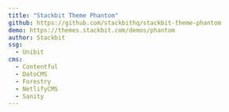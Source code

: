 ```yaml
---
title: "Stackbit Theme Phantom"
github: https://github.com/stackbithq/stackbit-theme-phantom
demo: https://themes.stackbit.com/demos/phantom
author: Stackbit
ssg:
  - Unibit
cms:
  - Contentful
  - DatoCMS
  - Forestry
  - NetlifyCMS
  - Sanity
---
```

